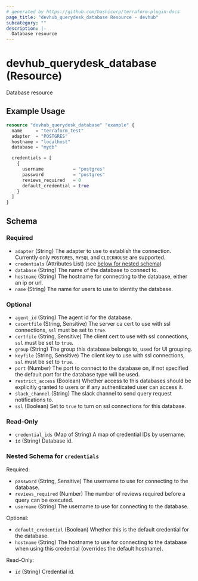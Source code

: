 ```yaml
---
# generated by https://github.com/hashicorp/terraform-plugin-docs
page_title: "devhub_querydesk_database Resource - devhub"
subcategory: ""
description: |-
  Database resource
---
```


# devhub_querydesk_database (Resource)

Database resource

## Example Usage

```terraform
resource "devhub_querydesk_database" "example" {
  name     = "terraform_test"
  adapter  = "POSTGRES"
  hostname = "localhost"
  database = "mydb"

  credentials = [
    {
      username           = "postgres"
      password           = "postgres"
      reviews_required   = 0
      default_credential = true
    }
  ]
}
```

<!-- schema generated by tfplugindocs -->
## Schema

### Required

- `adapter` (String) The adapter to use to establish the connection. Currently only `POSTGRES`, `MYSQL` and `CLICKHOUSE` are supported.
- `credentials` (Attributes List) (see [below for nested schema](#nestedatt--credentials))
- `database` (String) The name of the database to connect to.
- `hostname` (String) The hostname for connecting to the database, either an ip or url.
- `name` (String) The name for users to use to identity the database.

### Optional

- `agent_id` (String) The agent id for the database.
- `cacertfile` (String, Sensitive) The server ca cert to use with ssl connections, `ssl` must be set to `true`.
- `certfile` (String, Sensitive) The client cert to use with ssl connections, `ssl` must be set to `true`.
- `group` (String) The group this database belongs to, used for UI grouping.
- `keyfile` (String, Sensitive) The client key to use with ssl connections, `ssl` must be set to `true`.
- `port` (Number) The port to connect to the database on, if not specified the default port for the database type will be used.
- `restrict_access` (Boolean) Whether access to this databases should be explicitly granted to users or if any authenticated user can access it.
- `slack_channel` (String) The slack channel to send query request notifications to.
- `ssl` (Boolean) Set to `true` to turn on ssl connections for this database.

### Read-Only

- `credential_ids` (Map of String) A map of credential IDs by username.
- `id` (String) Database id.

<a id="nestedatt--credentials"></a>
### Nested Schema for `credentials`

Required:

- `password` (String, Sensitive) The username to use for connecting to the database.
- `reviews_required` (Number) The number of reviews required before a query can be executed.
- `username` (String) The username to use for connecting to the database.

Optional:

- `default_credential` (Boolean) Whether this is the default credential for the database.
- `hostname` (String) The hostname to use for connecting to the database when using this credential (overrides the default hostname).

Read-Only:

- `id` (String) Credential id.
